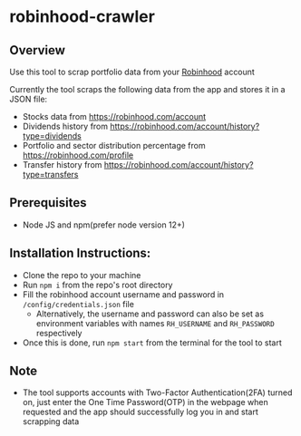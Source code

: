 # robinhood-crawler

## Overview

Use this tool to scrap portfolio data from your [Robinhood](http://www.robinhood.com/) account


Currently the tool scraps the following data from the app and stores it in a JSON file:

- Stocks data from https://robinhood.com/account
- Dividends history from https://robinhood.com/account/history?type=dividends
- Portfolio and sector distribution percentage from https://robinhood.com/profile
- Transfer history from https://robinhood.com/account/history?type=transfers

## Prerequisites
- Node JS and npm(prefer node version 12+)

## Installation Instructions:

- Clone the repo to your machine
- Run `npm i` from the repo's root directory
- Fill the robinhood account username and password in `/config/credentials.json` file
  - Alternatively, the username and password can also be set as environment variables with names `RH_USERNAME` and `RH_PASSWORD` respectively
- Once this is done, run `npm start` from the terminal for the tool to start

## Note

- The tool supports accounts with Two-Factor Authentication(2FA) turned on, just enter the One Time Password(OTP) in the webpage when requested and the app should successfully log you in and start scrapping data
